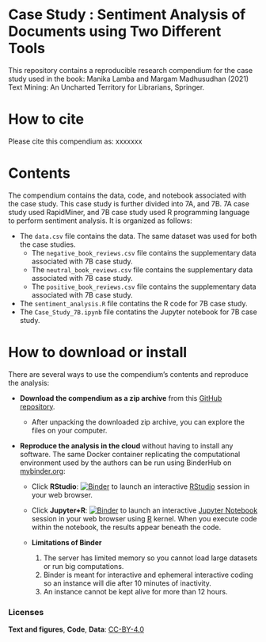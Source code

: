 # Case Study : Sentiment Analysis of Documents using Two Different Tools

This repository contains a reproducible research compendium for the case study used in the book:
Manika Lamba and Margam Madhusudhan (2021) Text Mining: An Uncharted Territory for Librarians, Springer.

# How to cite
Please cite this compendium as: xxxxxxx

# Contents
The compendium contains the data, code, and notebook associated with the case study. This case study is further divided into 7A, and 7B. 7A case study used RapidMiner, and 7B case study used R programming language to perform sentiment analysis. It is organized as follows:

  - The `data.csv` file contains the data. The same dataset was used for both the case studies.
    - The `negative_book_reviews.csv` file contains the supplementary data associated with 7B case study.
    - The `neutral_book_reviews.csv` file contains the supplementary data associated with 7B case study.
    - The `positive_book_reviews.csv` file contains the supplementary data associated with 7B case study.
  - The `sentiment_analysis.R` file contatins the R code for 7B case study.
  - The `Case_Study_7B.ipynb` file contatins the Jupyter notebook for 7B case study.

# How to download or install
There are several ways to use the compendium’s contents and reproduce
the analysis:

  - **Download the compendium as a zip archive** from this [GitHub
    repository](https://github.com/textmining-utl/chapter7/archive/master.zip).
    
      - After unpacking the downloaded zip archive, you can explore the
        files on your computer.

  - **Reproduce the analysis in the cloud** without having to install
    any software. The same Docker container replicating the
    computational environment used by the authors can be run using
    BinderHub on [mybinder.org](https://mybinder.org/):
    
      - Click
        **RStudio**: [![Binder](http://mybinder.org/badge_logo.svg)](http://mybinder.org/v2/gh/textmining-utl/chapter7/master?urlpath=rstudio)
        to launch an interactive [RStudio](https://rstudio.com/) session in your web browser.
        
       - Click
        **Jupyter+R**: [![Binder](http://mybinder.org/badge_logo.svg)](http://mybinder.org/v2/gh/textmining-utl/chapter7/master?filepath=Case_Study_7B.ipynb) to launch an interactive [Jupyter Notebook](https://jupyter.org/) session in your web browser using [R](https://cloud.r-project.org/index.html) kernel. When you execute code within the notebook, the results appear beneath the code.

       - **Limitations of Binder**
          1. The server has limited memory so you cannot load large datasets or run big computations.
          2. Binder is meant for interactive and ephemeral interactive coding so an instance will die after 10 minutes of inactivity.
          3. An instance cannot be kept alive for more than 12 hours.

### Licenses

**Text and figures**, **Code**, **Data**: [CC-BY-4.0](http://creativecommons.org/licenses/by/4.0/)
